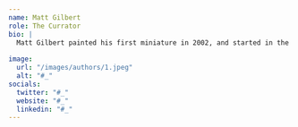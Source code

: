 ```yaml
---
name: Matt Gilbert
role: The Currator
bio: |
  Matt Gilbert painted his first miniature in 2002, and started in the tabletop wargaming hobby with Mage Knight Rebellion in 2000. Since then he has gone on to play Warhammer, 40k, Age of Sigmar, Warmachine, Infinity, Dungeons and Dragons, and all kinds of indie games.
  
image:
  url: "/images/authors/1.jpeg"
  alt: "#_"
socials:
  twitter: "#_"
  website: "#_"
  linkedin: "#_"
---
```

